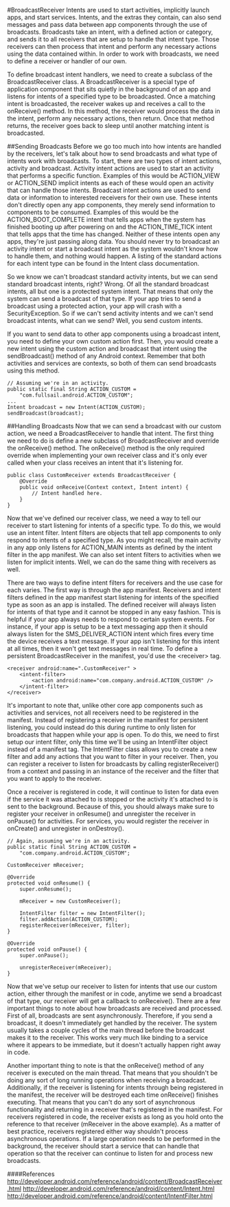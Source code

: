#BroadcastReceiver
Intents are used to start activities, implicitly launch apps, and start services. Intents, and the extras they contain, can also send messages and pass data between app components through the use of broadcasts. Broadcasts take an intent, with a defined action or category, and sends it to all receivers that are setup to handle that intent type. Those receivers can then process that intent and perform any necessary actions using the data contained within. In order to work with broadcasts, we need to define a receiver or handler of our own.

To define broadcast intent handlers, we need to create a subclass of the BroadcastReceiver class. A BroadcastReceiver is a special type of application component that sits quietly in the background of an app and listens for intents of a specified type to be broadcasted. Once a matching intent is broadcasted, the receiver wakes up and receives a call to the onReceive() method. In this method, the receiver would process the data in the intent, perform any necessary actions, then return. Once that method returns, the receiver goes back to sleep until another matching intent is broadcasted.

##Sending Broadcasts
Before we go too much into how intents are handled by the receivers, let's talk about how to send broadcasts and what type of intents work with broadcasts. To start, there are two types of intent actions, activity and broadcast. Activity intent actions are used to start an activity that performs a specific function. Examples of this would be ACTION_VIEW or ACTION_SEND implicit intents as each of these would open an activity that can handle those intents. Broadcast intent actions are used to send data or information to interested receivers for their own use. These intents don't directly open any app components, they merely send information to components to be consumed. Examples of this would be the ACTION_BOOT_COMPLETE intent that tells apps when the system has finished booting up after powering on and the ACTION_TIME_TICK intent that tells apps that the time has changed. Neither of these intents open any apps, they're just passing along data. You should never try to broadcast an activity intent or start a broadcast intent as the system wouldn't know how to handle them, and nothing would happen. A listing of the standard actions for each intent type can be found in the Intent class documentation.

So we know we can't broadcast standard activity intents, but we can send standard broadcast intents, right? Wrong. Of all the standard broadcast intents, all but one is a protected system intent. That means that only the system can send a broadcast of that type. If your app tries to send a broadcast using a protected action, your app will crash with a SecurityException. So if we can't send activity intents and we can't send broadcast intents, what can we send? Well, you send custom intents.

If you want to send data to other app components using a broadcast intent, you need to define your own custom action first. Then, you would create a new intent using the custom action and broadcast that intent using the sendBroadcast() method of any Android context. Remember that both activities and services are contexts, so both of them can send broadcasts using this method.

```
// Assuming we're in an activity.
public static final String ACTION_CUSTOM =
	"com.fullsail.android.ACTION_CUSTOM";
...
Intent broadcast = new Intent(ACTION_CUSTOM);
sendBroadcast(broadcast);
```

##Handling Broadcasts
Now that we can send a broadcast with our custom action, we need a BroadcastReceiver to handle that intent. The first thing we need to do is define a new subclass of BroadcastReceiver and override the onReceive() method. The onReceive() method is the only required override when implementing your own receiver class and it's only ever called when your class receives an intent that it's listening for.

```
public class CustomReceiver extends BroadcastReceiver {
	@Override
	public void onReceive(Context context, Intent intent) {
		// Intent handled here.
	}
}
```

Now that we've defined our receiver class, we need a way to tell our receiver to start listening for intents of a specific type. To do this, we would use an intent filter. Intent filters are objects that tell app components to only respond to intents of a specified type. As you might recall, the main activity in any app only listens for ACTION_MAIN intents as defined by the intent filter in the app manifest. We can also set intent filters to activities when we listen for implicit intents. Well, we can do the same thing with receivers as well.

There are two ways to define intent filters for receivers and the use case for each varies. The first way is through the app manifest. Receivers and intent filters defined in the app manifest start listening for intents of the specified type as soon as an app is installed. The defined receiver will always listen for intents of that type and it cannot be stopped in any easy fashion. This is helpful if your app always needs to respond to certain system events. For instance, if your app is setup to be a text messaging app then it should always listen for the SMS_DELIVER_ACTION intent which fires every time the device receives a text message. If your app isn't listening for this intent at all times, then it won't get text messages in real time. To define a persistent BroadcastReceiver in the manifest, you'd use the &lt;receiver&gt; tag.

```
<receiver android:name=".CustomReceiver" >
    <intent-filter>
        <action android:name="com.company.android.ACTION_CUSTOM" />
    </intent-filter>
</receiver>
```

It's important to note that, unlike other core app components such as activities and services, not all receivers need to be registered in the manifest. Instead of registering a receiver in the manifest for persistent listening, you could instead do this during runtime to only listen for broadcasts that happen while your app is open. To do this, we need to first setup our intent filter, only this time we'll be using an IntentFilter object instead of a manifest tag. The IntentFilter class allows you to create a new filter and add any actions that you want to filter in your receiver. Then, you can register a receiver to listen for broadcasts by calling registerReceiver() from a context and passing in an instance of the receiver and the filter that you want to apply to the receiver.

Once a receiver is registered in code, it will continue to listen for data even if the service it was attached to is stopped or the activity it's attached to is sent to the background. Because of this, you should always make sure to register your receiver in onResume() and unregister the receiver in onPause() for activities. For services, you would register the receiver in onCreate() and unregister in onDestroy().

```
// Again, assuming we're in an activity.
public static final String ACTION_CUSTOM =
	"com.company.android.ACTION_CUSTOM";
 
CustomReceiver mReceiver;
 
@Override
protected void onResume() {
	super.onResume();
	
	mReceiver = new CustomReceiver();
	
	IntentFilter filter = new IntentFilter();
	filter.addAction(ACTION_CUSTOM);
	registerReceiver(mReceiver, filter);
}
 
@Override
protected void onPause() {
	super.onPause();
	
	unregisterReceiver(mReceiver);
}
```

Now that we've setup our receiver to listen for intents that use our custom action, either through the manifest or in code, anytime we send a broadcast of that type, our receiver will get a callback to onReceive(). There are a few important things to note about how broadcasts are received and processed. First of all, broadcasts are sent asynchronously. Therefore, if you send a broadcast, it doesn't immediately get handled by the receiver. The system usually takes a couple cycles of the main thread before the broadcast makes it to the receiver. This works very much like binding to a service where it appears to be immediate, but it doesn't actually happen right away in code.

Another important thing to note is that the onReceive() method of any receiver is executed on the main thread. That means that you shouldn't be doing any sort of long running operations when receiving a broadcast. Additionally, if the receiver is listening for intents through being registered in the manifest, the receiver will be destroyed each time onReceive() finishes executing. That means that you can't do any sort of asynchronous functionality and returning in a receiver that's registered in the manifest. For receivers registered in code, the receiver exists as long as you hold onto the reference to that receiver (mReceiver in the above example). As a matter of best practice, receivers registered either way shouldn't process asynchronous operations. If a large operation needs to be performed in the background, the receiver should start a service that can handle that operation so that the receiver can continue to listen for and process new broadcasts.

####References
http://developer.android.com/reference/android/content/BroadcastReceiver.html
http://developer.android.com/reference/android/content/Intent.html
http://developer.android.com/reference/android/content/IntentFilter.html
